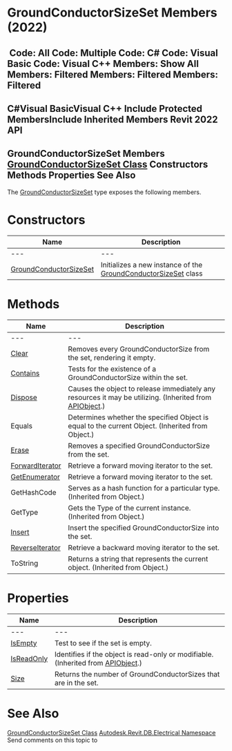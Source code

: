 # GroundConductorSizeSet Members (2022)

﻿
 Code: All Code: Multiple Code: C# Code: Visual Basic Code: Visual C++  Members: Show All Members: Filtered Members: Filtered Members: Filtered   
---  
C#Visual BasicVisual C++
Include Protected MembersInclude Inherited Members
Revit 2022 API  
---  
GroundConductorSizeSet Members  
[GroundConductorSizeSet Class](c0db891d-23ad-f1d1-0b7f-8e5073aa9bab.md "GroundConductorSizeSet Class") Constructors Methods Properties See Also  
---  
The [GroundConductorSizeSet](c0db891d-23ad-f1d1-0b7f-8e5073aa9bab.md "GroundConductorSizeSet Class") type exposes the following members.
# Constructors
| Name | Description |
| --- | --- |
| --- | --- | --- |
| [GroundConductorSizeSet](31b3b0f1-5969-66d3-9848-d945233d101b.md "GroundConductorSizeSet Constructor") | Initializes a new instance of the [GroundConductorSizeSet](c0db891d-23ad-f1d1-0b7f-8e5073aa9bab.md "GroundConductorSizeSet Class") class |

# Methods
| Name | Description |
| --- | --- |
| --- | --- | --- |
| [Clear](63ea5941-4eac-e103-0222-e0a57ec7aeb5.md "Clear Method") | Removes every GroundConductorSize from the set, rendering it empty. |
| [Contains](21a7c14b-b394-15bf-731d-121b55399b2e.md "Contains Method") | Tests for the existence of a GroundConductorSize within the set. |
| [Dispose](7c03212a-b587-1c89-3912-efea0d2619c5.md "Dispose Method") | Causes the object to release immediately any resources it may be utilizing. (Inherited from [APIObject](beb86ef5-39ad-3f0d-0cd9-0c929387a2bb.md "APIObject Class").) |
| Equals | Determines whether the specified Object is equal to the current Object. (Inherited from Object.) |
| [Erase](4c1b96f7-5ec8-a525-d5b4-bf3c397a33c7.md "Erase Method") | Removes a specified GroundConductorSize from the set. |
| [ForwardIterator](3a872707-d9e4-646d-51f3-bf769e6a8c5f.md "ForwardIterator Method") | Retrieve a forward moving iterator to the set. |
| [GetEnumerator](77a31304-1310-12a8-17d4-5fdd817fe270.md "GetEnumerator Method") | Retrieve a forward moving iterator to the set. |
| GetHashCode | Serves as a hash function for a particular type.  (Inherited from Object.) |
| GetType | Gets the Type of the current instance. (Inherited from Object.) |
| [Insert](49d782d4-c625-7794-295e-a94230d35960.md "Insert Method") | Insert the specified GroundConductorSize into the set. |
| [ReverseIterator](68024a1c-b37d-5e71-7ba9-e470fd9ea48f.md "ReverseIterator Method") | Retrieve a backward moving iterator to the set. |
| ToString | Returns a string that represents the current object. (Inherited from Object.) |

# Properties
| Name | Description |
| --- | --- |
| --- | --- | --- |
| [IsEmpty](422d0b51-4d47-de26-5eb9-4ad2b3e2ae5e.md "IsEmpty Property") | Test to see if the set is empty. |
| [IsReadOnly](d516bcd2-a3fd-a578-58f6-f1add979bd07.md "IsReadOnly Property") | Identifies if the object is read-only or modifiable. (Inherited from [APIObject](beb86ef5-39ad-3f0d-0cd9-0c929387a2bb.md "APIObject Class").) |
| [Size](558a0fb8-b0f4-9776-7554-ea30ace1eaf2.md "Size Property") | Returns the number of GroundConductorSizes that are in the set. |

# See Also
[GroundConductorSizeSet Class](c0db891d-23ad-f1d1-0b7f-8e5073aa9bab.md "GroundConductorSizeSet Class")
[Autodesk.Revit.DB.Electrical Namespace](212a1314-7843-2c6c-3322-363127e4059f.md "Autodesk.Revit.DB.Electrical Namespace")
Send comments on this topic to 